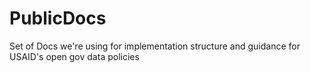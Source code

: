 PublicDocs
==========

Set of Docs we're using for implementation structure and guidance for USAID's open gov data policies
